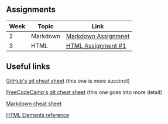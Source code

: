 ## Assignments

| Week | Topic    | Link                                                          |
| ---- | -------- | ------------------------------------------------------------- |
| 2    | Markdown | [Markdown Assignmnet](0-getting-ready/markdown-assignment.md) |
| 3    | HTML     | [HTML Assignment #1](1-html-css/basics/assignment-1.md)       |

## Useful links

[GitHub's git cheat sheet](https://education.github.com/git-cheat-sheet-education.pdf) (this one is more succinct)

[FreeCodeCamp's git cheat sheet](https://www.freecodecamp.org/news/git-cheat-sheet/) (this one goes into more detail)

[Markdown cheat sheet](https://www.markdownguide.org/cheat-sheet/)

[HTML Elements reference](https://developer.mozilla.org/en-US/docs/Web/HTML/Element)